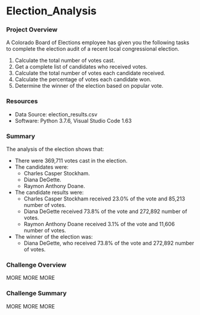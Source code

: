 # Election_Analysis
### Project Overview
A Colorado Board of Elections employee has given you the following tasks to complete the election audit of a recent local congressional election.
1. Calculate the total number of votes cast.
2. Get a complete list of candidates who received votes.
3. Calculate the total number of votes each candidate received.
4. Calculate the percentage of votes each candidate won.
5. Determine the winner of the election based on popular vote.

### Resources
- Data Source: election_results.csv
- Software: Python 3.7.6, Visual Studio Code 1.63

### Summary
The analysis of the election shows that:
- There were 369,711 votes cast in the election.
- The candidates were:
  - Charles Casper Stockham.
  - Diana DeGette.
  - Raymon Anthony Doane.
- The candidate results were:
  - Charles Casper Stockham received 23.0% of the vote and 85,213 number of votes.
  - Diana DeGette received 73.8% of the vote and 272,892 number of votes.
  - Raymon Anthony Doane received 3.1% of the vote and 11,606 number of votes.
- The winner of the election was:
  - Diana DeGette, who received 73.8% of the vote and 272,892 number of votes.

### Challenge Overview
MORE MORE MORE

### Challenge Summary
MORE MORE MORE
